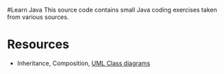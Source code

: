 #Learn Java
This source code contains small Java coding exercises taken from various sources.

# Resources
* Inheritance, Composition, [UML Class diagrams](http://ycpcs.github.io/cs320-spring2015/lectures/lecture04.html) 
